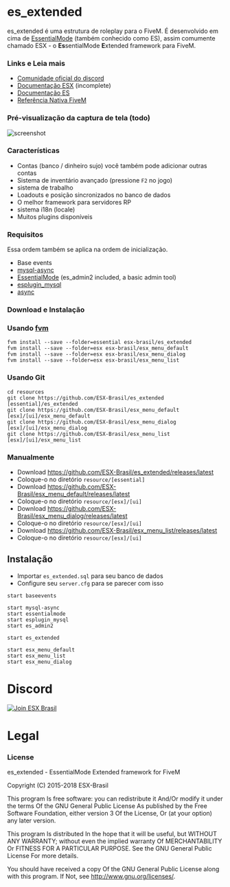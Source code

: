 # es_extended
es_extended é uma estrutura de roleplay para o FiveM. É desenvolvido em cima de [EssentialMode](https://essentialmode.com/) (também conhecido como ES), assim comumente chamado ESX - o **Es**sentialMode **E**xtended framework para FiveM.

### Links e Leia mais
- [Comunidade oficial do discord](https://discord.gg/8zGbh3T)
- [Documentação ESX](https://esx-brasil.github.io/) (incomplete)
- [Documentação ES](https://docs.essentialmode.com/)
- [Referência Nativa FiveM](https://runtime.fivem.net/doc/reference.html)

### Pré-visualização da captura de tela (todo)

![screenshot](http://i.imgur.com/aPFdJl3.jpg)

### Características
- Contas (banco / dinheiro sujo) você também pode adicionar outras contas
- Sistema de inventário avançado (pressione `F2` no jogo)
- sistema de trabalho
- Loadouts e posição sincronizados no banco de dados
- O melhor framework para servidores RP
- sistema i18n (locale)
- Muitos plugins disponíveis

### Requisitos
Essa ordem também se aplica na ordem de inicialização.
- Base events
- [mysql-async](https://github.com/brouznouf/fivem-mysql-async/releases/latest)
- [EssentialMode](https://essentialmode.com/) (es_admin2 included, a basic admin tool)
- [esplugin_mysql](https://forum.fivem.net/t/release-essentialmode-base/3665/1181)
- [async](https://github.com/ESX-Brasil/async/releases/latest)

### Download e Instalação

### Usando [fvm](https://github.com/qlaffont/fvm-installer)
```
fvm install --save --folder=essential esx-brasil/es_extended
fvm install --save --folder=esx esx-brasil/esx_menu_default
fvm install --save --folder=esx esx-brasil/esx_menu_dialog
fvm install --save --folder=esx esx-brasil/esx_menu_list
```

### Usando Git

```
cd resources
git clone https://github.com/ESX-Brasil/es_extended [essential]/es_extended
git clone https://github.com/ESX-Brasil/esx_menu_default [esx]/[ui]/esx_menu_default
git clone https://github.com/ESX-Brasil/esx_menu_dialog [esx]/[ui]/esx_menu_dialog
git clone https://github.com/ESX-Brasil/esx_menu_list [esx]/[ui]/esx_menu_list
```

### Manualmente
- Download https://github.com/ESX-Brasil/es_extended/releases/latest
- Coloque-o no diretório `resource/[essential]`
- Download https://github.com/ESX-Brasil/esx_menu_default/releases/latest
- Coloque-o no diretório `resource/[esx]/[ui]`
- Download https://github.com/ESX-Brasil/esx_menu_dialog/releases/latest
- Coloque-o no diretório `resource/[esx]/[ui]`
- Download https://github.com/ESX-Brasil/esx_menu_list/releases/latest
- Coloque-o no diretório `resource/[esx]/[ui]`

## Instalação
- Importar `es_extended.sql` para seu banco de dados
- Configure seu `server.cfg` para se parecer com isso

```
start baseevents

start mysql-async
start essentialmode
start esplugin_mysql
start es_admin2

start es_extended

start esx_menu_default
start esx_menu_list
start esx_menu_dialog
```

# Discord

[![Join ESX Brasil](https://discordapp.com/api/guilds/432980396070666250/embed.png?style=banner2)](https://discord.gg/8zGbh3T)


# Legal
### License
es_extended - EssentialMode Extended framework for FiveM

Copyright (C) 2015-2018 ESX-Brasil

This program Is free software: you can redistribute it And/Or modify it under the terms Of the GNU General Public License As published by the Free Software Foundation, either version 3 Of the License, Or (at your option) any later version.

This program Is distributed In the hope that it will be useful, but WITHOUT ANY WARRANTY; without even the implied warranty Of MERCHANTABILITY Or FITNESS FOR A PARTICULAR PURPOSE. See the GNU General Public License For more details.

You should have received a copy Of the GNU General Public License along with this program. If Not, see http://www.gnu.org/licenses/.
